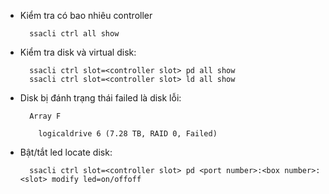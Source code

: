 - Kiểm tra có bao nhiêu controller

        ssacli ctrl all show

- Kiểm tra disk và virtual disk:

        ssacli ctrl slot=<controller slot> pd all show
        ssacli ctrl slot=<controller slot> ld all show

- Disk bị đánh trạng thái failed là disk lỗi:

        Array F

          logicaldrive 6 (7.28 TB, RAID 0, Failed)

- Bật/tắt led locate disk:

        ssacli ctrl slot=<controller slot> pd <port number>:<box number>:<slot> modify led=on/offoff
